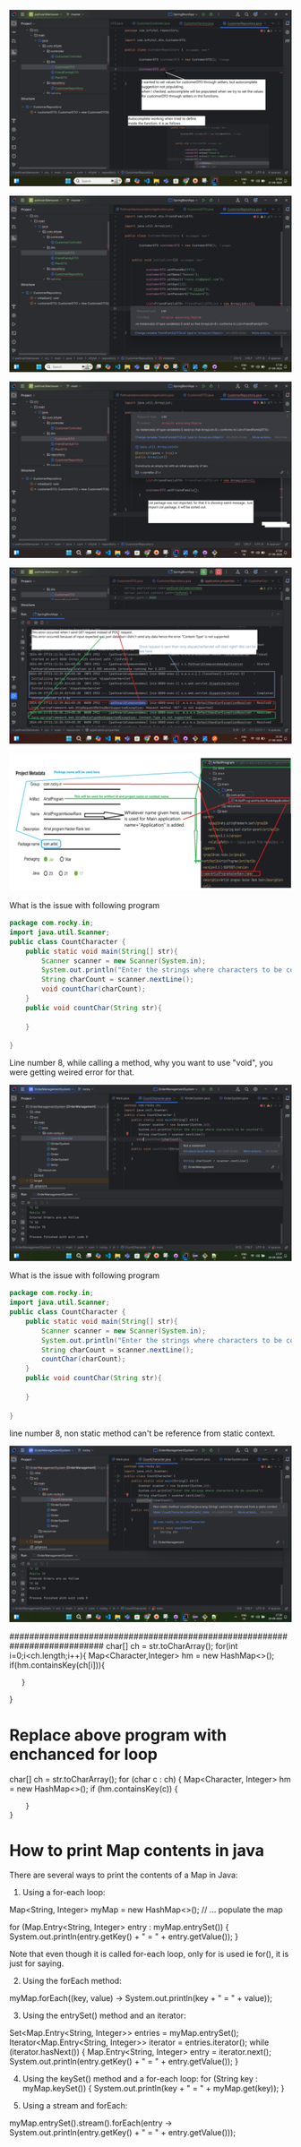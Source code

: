 ![alt text](https://github.com/Rockycta/corejava2/blob/d5d6ecadd5cdbc9dae1f8524f0a512c6c2670b2e/Errors_and_solutions/Screenshot%20(41).png)

![alt text](https://github.com/Rockycta/corejava2/blob/d5d6ecadd5cdbc9dae1f8524f0a512c6c2670b2e/Errors_and_solutions/Screenshot%20(43).png)

![alt text](https://github.com/Rockycta/corejava2/blob/d5d6ecadd5cdbc9dae1f8524f0a512c6c2670b2e/Errors_and_solutions/Screenshot%20(44).png)

![alt text](https://github.com/Rockycta/corejava2/blob/d5d6ecadd5cdbc9dae1f8524f0a512c6c2670b2e/Errors_and_solutions/Screenshot%20(45).png)

![alt text](https://github.com/Rockycta/corejava2/blob/4243352ebc275647798764d8dd339b0ac1c306c2/Errors_and_solutions/ProjectStructureAndItsNames.png)

What is the issue with following program

```java
package com.rocky.in;
import java.util.Scanner;
public class CountCharacter {
    public static void main(String[] str){
        Scanner scanner = new Scanner(System.in);
        System.out.println("Enter the strings where characters to be counted");
        String charCount = scanner.nextLine();
        void countChar(charCount);
    }
    public void countChar(String str){

    }

}

```
Line number 8, while calling a method, why you want to use "void", you were getting weired error for that.

![alt text](https://github.com/Rockycta/corejava2/blob/ae343776c051b2288554e5841335dfd3ffdb8027/Errors_and_solutions/Screenshot%20(47).png)

What is the issue with following program

```java
package com.rocky.in;
import java.util.Scanner;
public class CountCharacter {
    public static void main(String[] str){
        Scanner scanner = new Scanner(System.in);
        System.out.println("Enter the strings where characters to be counted");
        String charCount = scanner.nextLine();
        countChar(charCount);
    }
    public void countChar(String str){

    }

}
```
line number 8, non static method can't be reference from static context.

![alt-text](https://github.com/Rockycta/corejava2/blob/ae343776c051b2288554e5841335dfd3ffdb8027/Errors_and_solutions/Screenshot%20(48).png)


###########################################################################
   char[] ch = str.toCharArray();
   for(int i=0;i<ch.length;i++){
       Map<Character,Integer> hm = new HashMap<>();
       if(hm.containsKey(ch[i])){
           
       }
   }
   
   
#  Replace above program with enchanced for loop
  
  
   
   char[] ch = str.toCharArray();
   for (char c : ch) {
     Map<Character, Integer> hm = new HashMap<>();
       if (hm.containsKey(c)) {

        }
    }
	

# How to print Map contents in java

There are several ways to print the contents of a Map in Java:

1. Using a for-each loop:

Map<String, Integer> myMap = new HashMap<>();
// ... populate the map

for (Map.Entry<String, Integer> entry : myMap.entrySet()) {
    System.out.println(entry.getKey() + " = " + entry.getValue());
}

Note that even though it is called for-each loop, only for is used  ie for(), it is just for saying.

2. Using the forEach method:

myMap.forEach((key, value) -> System.out.println(key + " = " + value));

3. Using the entrySet() method and an iterator:

Set<Map.Entry<String, Integer>> entries = myMap.entrySet();
Iterator<Map.Entry<String, Integer>> iterator = entries.iterator();
while (iterator.hasNext()) {
    Map.Entry<String, Integer> entry = iterator.next();
    System.out.println(entry.getKey() + " = " + entry.getValue());
}

4. Using the keySet() method and a for-each loop:
for (String key : myMap.keySet()) {
    System.out.println(key + " = " + myMap.get(key));
}


5. Using a stream and forEach:

myMap.entrySet().stream().forEach(entry -> System.out.println(entry.getKey() + " = " + entry.getValue()));